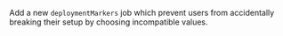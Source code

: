 Add a new `deploymentMarkers` job which prevent users from accidentally breaking their setup by choosing incompatible values.
